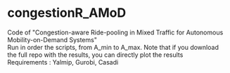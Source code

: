 # congestionR_AMoD
Code of "Congestion-aware Ride-pooling in Mixed Traffic for Autonomous Mobility-on-Demand Systems" 
\
Run in order the scripts, from A_min to A_max. Note that if you download the full repo with the results, you can directly plot the results 
\
Requirements : Yalmip, Gurobi, Casadi
